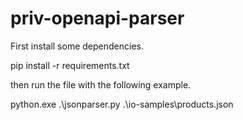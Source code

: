 # priv-openapi-parser


First install some dependencies.

pip install -r requirements.txt

then run the file with the following example.

python.exe .\jsonparser.py .\io-samples\products.json
